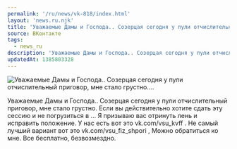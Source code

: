 ```yaml
---
permalink: '/ru/news/vk-818/index.html'
layout: 'news.ru.njk'
title: 'Уважаемые Дамы и Господа.. Созерцая сегодня у пули отчислительный приговор, мне стало грустно.…'
source: ВКонтакте
tags:
  - news_ru
description: 'Уважаемые Дамы и Господа.. Созерцая сегодня у пули отчислительный приговор, мне стало грустно.…'
updatedAt: 1385803328
---
```

![Уважаемые Дамы и Господа.. Созерцая сегодня у пули отчислительный приговор, мне стало грустно.…](https://sun9-34.userapi.com/impf/JA-yzg659j3eS1A0aqNK4v3BMyEK-8Aba8WG9g/qb35a7OTDmk.jpg?size=240x289&quality=96&proxy=1&sign=85413a4c8c9bcc14caa3e4157c6fae4b&c_uniq_tag=CW3JNbPcQHyPLity0DWGOFYrUlibjAXgqLwO4kFM2WI&type=album)

Уважаемые Дамы и Господа.. Созерцая сегодня у пули отчислительный приговор, мне стало грустно. Если вы действительно хотите сдать эту сессию и не погрузиться в ... Я призываю вас отринуть лень и исправить положение. У нас есть вот это vk.com/vsu_kvff . Не самый лучший вариант вот это vk.com/vsu_fiz_shpori , Можно обратиться ко мне. Все бесплатно, безвозмездно.
